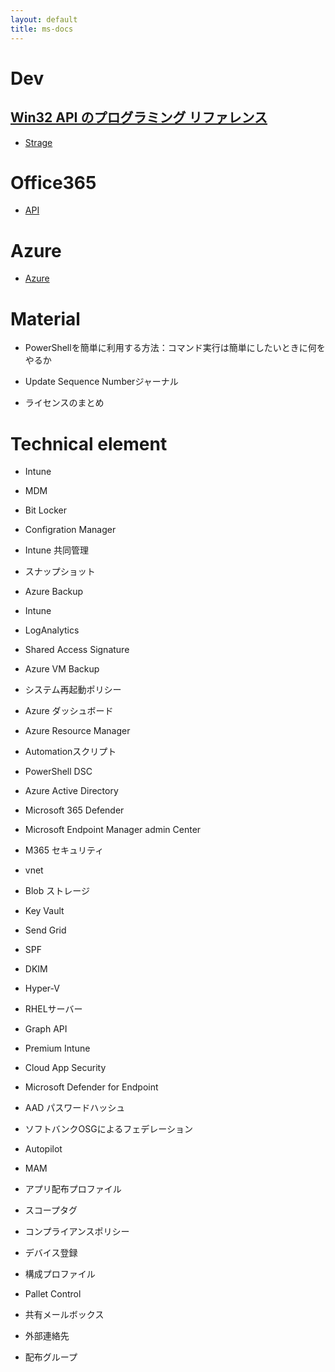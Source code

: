 ```yaml
---
layout: default
title: ms-docs
---
```



# Dev

## [Win32 API のプログラミング リファレンス](https://learn.microsoft.com/ja-jp/windows/win32/api/)


* [Strage](https://learn.microsoft.com/ja-jp/windows/win32/api/winioctl/ns-winioctl-usn_journal_data_v0)


# Office365

* [API](https://github.com/MicrosoftDocs/office-365-management-api.ja-JP)

# Azure

* [Azure](https://github.com/MicrosoftDocs/azure-docs.ja-jp)

# Material

* PowerShellを簡単に利用する方法：コマンド実行は簡単にしたいときに何をやるか
* Update Sequence Numberジャーナル

* ライセンスのまとめ

# Technical element

* Intune
* MDM
* Bit Locker

* Configration Manager
* Intune 共同管理
* スナップショット
* Azure Backup
* Intune
* LogAnalytics
* Shared Access Signature
* Azure VM Backup
* システム再起動ポリシー
* Azure ダッシュボード
* Azure Resource Manager
* Automationスクリプト
* PowerShell DSC
* Azure Active Directory
* Microsoft 365 Defender

* Microsoft Endpoint Manager admin Center
* M365 セキュリティ
* vnet
* Blob ストレージ
* Key Vault

* Send Grid
* SPF
* DKIM
* Hyper-V
* RHELサーバー

* Graph API

* Premium Intune
* Cloud App Security
* Microsoft Defender for Endpoint
* AAD パスワードハッシュ
* ソフトバンクOSGによるフェデレーション
* Autopilot
* MAM
* アプリ配布プロファイル 
* スコープタグ
* コンプライアンスポリシー
* デバイス登録
* 構成プロファイル
* Pallet Control

* 共有メールボックス
* 外部連絡先
* 配布グループ

